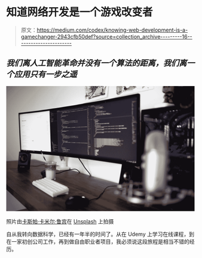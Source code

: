# 知道网络开发是一个游戏改变者

> 原文：<https://medium.com/codex/knowing-web-development-is-a-gamechanger-2943cfb50def?source=collection_archive---------16----------------------->

## *我们离人工智能革命并没有一个算法的距离，我们离一个应用只有一步之遥*

![](img/bcf822a1e2ef65309223f363243f4c58.png)

照片由[卡斯帕·卡米尔·鲁宾](https://unsplash.com/@casparrubin?utm_source=medium&utm_medium=referral)在 [Unsplash](https://unsplash.com?utm_source=medium&utm_medium=referral) 上拍摄

自从我转向数据科学，已经有一年半的时间了。从在 Udemy 上学习在线课程，到在一家初创公司工作，再到做自由职业者项目，我必须说这段旅程是相当不错的经历。